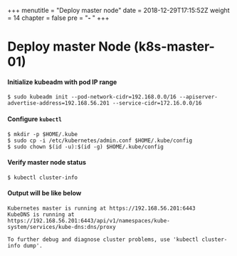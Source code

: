 +++
menutitle = "Deploy master node"
date = 2018-12-29T17:15:52Z
weight = 14
chapter = false
pre = "<b>- </b>"
+++

# Deploy master Node (k8s-master-01)

#### Initialize kubeadm with pod IP range
```shell
$ sudo kubeadm init --pod-network-cidr=192.168.0.0/16 --apiserver-advertise-address=192.168.56.201 --service-cidr=172.16.0.0/16
```

#### Configure `kubectl`
```shell
$ mkdir -p $HOME/.kube
$ sudo cp -i /etc/kubernetes/admin.conf $HOME/.kube/config
$ sudo chown $(id -u):$(id -g) $HOME/.kube/config
```

#### Verify master node status
```shell
$ kubectl cluster-info
```

#### Output will be like below

```console
Kubernetes master is running at https://192.168.56.201:6443
KubeDNS is running at https://192.168.56.201:6443/api/v1/namespaces/kube-system/services/kube-dns:dns/proxy

To further debug and diagnose cluster problems, use 'kubectl cluster-info dump'.

```
